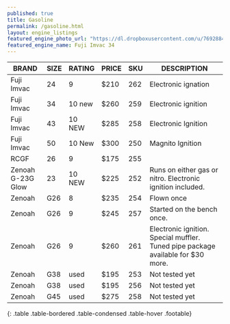 ```yaml
---
published: true
title: Gasoline
permalink: /gasoline.html
layout: engine_listings
featured_engine_photo_url: "https://dl.dropboxusercontent.com/u/76928840/Website%20Photos/featured/gas.jpg"
featured_engine_name: Fuji Imvac 34
---
```


BRAND              |  SIZE   |  RATING  |  PRICE  |  SKU   |   DESCRIPTION
-------------------|---------|----------|---------|--------|---------------------
Fuji Imvac         | 24      | 9        | $210    | 262    | Electronic ignation                                         
Fuji Imvac         | 34      | 10 new   | $260    | 259    | Electronic ignition                                  
Fuji Imvac         | 43      | 10 NEW   | $285    | 258    | Electronic Ignition
Fuji Imvac         | 50      | 10 New   | $300    | 250    | Magnito Ignition                                    
RCGF               | 26      | 9        | $175    | 255    |                                             
Zenoah G-23G Glow  | 23      | 10 NEW   | $225    | 252    | Runs on either gas or nitro.  Electronic ignition included.
Zenoah             | G26     | 8        | $235    | 254    | Flown once
Zenoah             | G26     | 9        | $245    | 257    | Started on the bench once.
Zenoah             | G26     | 9        | $260    | 261    | Electronic ignition. Special muffler. Tuned pipe package available for $30 more.                                          
Zenoah             | G38     | used     | $195    | 253    | Not tested yet
Zenoah             | G38     | used     | $195    | 256    | Not tested yet
Zenoah             | G45     | used     | $275    | 258    | Not tested yet                                          
{: .table .table-bordered .table-condensed .table-hover .footable}